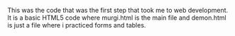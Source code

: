 This was the code that was the first step that took me to web development.
It is a basic HTML5 code where murgi.html is the main file and demon.html is just a file where i practiced forms and tables.
